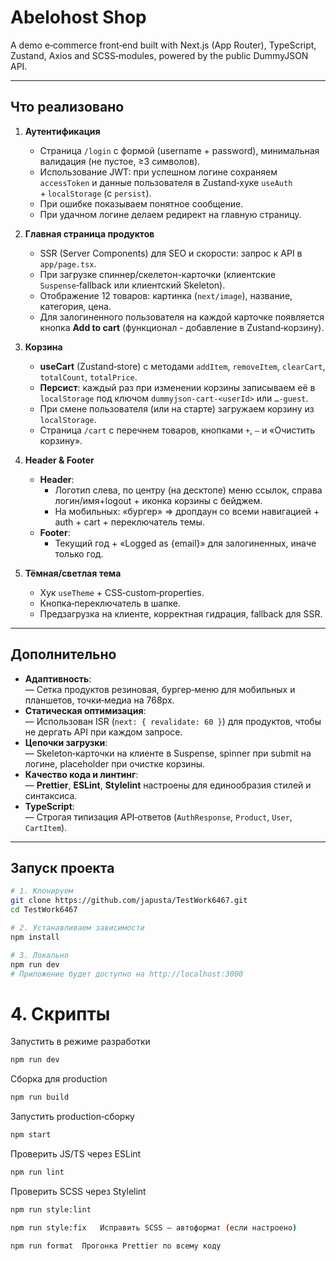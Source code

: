 # Abelohost Shop

A demo e‑commerce front‑end built with Next.js (App Router), TypeScript, Zustand, Axios and SCSS‑modules, powered by the public DummyJSON API.  

---

## Что реализовано

1. **Аутентификация**  
   - Страница `/login` с формой (username + password), минимальная валидация (не пустое, ≥3 символов).  
   - Использование JWT: при успешном логине сохраняем `accessToken` и данные пользователя в Zustand‑хуке `useAuth` + `localStorage` (с `persist`).  
   - При ошибке показываем понятное сообщение.  
   - При удачном логине делаем редирект на главную страницу.

2. **Главная страница продуктов**  
   - SSR (Server Components) для SEO и скорости: запрос к API в `app/page.tsx`.  
   - При загрузке спиннер/скелетон-карточки (клиентские `Suspense`‑fallback или клиентский Skeleton).  
   - Отображение 12 товаров: картинка (`next/image`), название, категория, цена.  
   - Для залогиненного пользователя на каждой карточке появляется кнопка **Add to cart** (функционал - добавление в Zustand‑корзину).

3. **Корзина**  
   - **useCart** (Zustand‑store) с методами `addItem`, `removeItem`, `clearCart`, `totalCount`, `totalPrice`.  
   - **Персист**: каждый раз при изменении корзины записываем её в `localStorage` под ключом `dummyjson-cart‑<userId>` или `…‑guest`.  
   - При смене пользователя (или на старте) загружаем корзину из `localStorage`.  
   - Страница `/cart` с перечнем товаров, кнопками `+`, `–` и «Очистить корзину».

4. **Header & Footer**  
   - **Header**:  
     - Логотип слева, по центру (на десктопе) меню ссылок, справа логин/имя+logout + иконка корзины с бейджем.  
     - На мобильных: «бургер» => дропдаун со всеми навигацией + auth + cart + переключатель темы.  
   - **Footer**:  
     - Текущий год + «Logged as {email}» для залогиненных, иначе только год.

5. **Тёмная/светлая тема**  
   - Хук `useTheme` + CSS‑custom‑properties.  
   - Кнопка‑переключатель в шапке.  
   - Предзагрузка на клиенте, корректная гидрация, fallback для SSR.

---

## Дополнительно

- **Адаптивность**:  
  — Сетка продуктов резиновая, бургер‑меню для мобильных и планшетов, точки‑медиа на 768px.  
- **Статическая оптимизация**:  
  — Использован ISR (`next: { revalidate: 60 }`) для продуктов, чтобы не дергать API при каждом запросе.  
- **Цепочки загрузки**:  
  — Skeleton‑карточки на клиенте в Suspense, spinner при submit на логине, placeholder при очистке корзины.  
- **Качество кода и линтинг**:  
  — **Prettier**, **ESLint**, **Stylelint** настроены для единообразия стилей и синтаксиса.  
- **TypeScript**:  
  — Строгая типизация API‑ответов (`AuthResponse`, `Product`, `User`, `CartItem`).

---

## Запуск проекта

```bash
# 1. Клонируем
git clone https://github.com/japusta/TestWork6467.git
cd TestWork6467

# 2. Устанавливаем зависимости
npm install

# 3. Локально
npm run dev
# Приложение будет доступно на http://localhost:3000
```
# 4. Скрипты

Запустить в режиме разработки
```bash
npm run dev
```

Сборка для production
```bash
npm run build	
```

Запустить production‑сборку
```bash
npm start	
```

Проверить JS/TS через ESLint
```bash
npm run lint	
```

Проверить SCSS через Stylelint
```bash
npm run style:lint	
```

```bash
npm run style:fix	Исправить SCSS — автоформат (если настроено)
```

```bash
npm run format	Прогонка Prettier по всему коду
```
